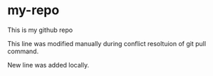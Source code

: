 # my-repo
This is my github repo

This line was modified manually during conflict resoltuion of git pull command.

New line was added locally.
